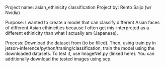 Project name: asian_ethinicity classification
Project by: Rento Saijo (w/ Nvidia)

Purpose: I wanted to create a model that can classify different Asian faces of different Asian ethinicities because I often get mis-interpreted as a different ethinicity than what I actually am (Japanese).

Process: Download the dataset from (to be filled). Then, using train.py in jetson-inference/python/traning/classification, train the model using the downloaded datasets. To test it, use ImageNet.py (linked here). You can additionally download the tested images using scp.
